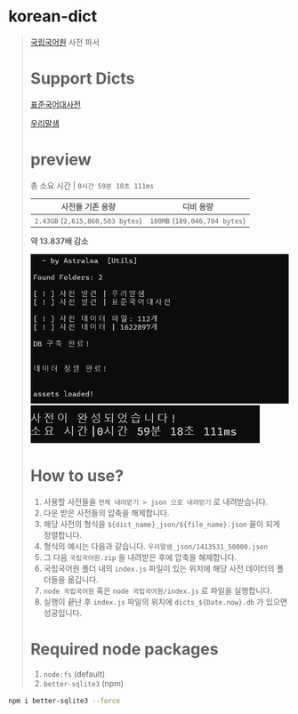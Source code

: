 # korean-dict
> [국립국어원](https://www.korean.go.kr/) 사전 파서
>
> # Support Dicts
> [표준국어대사전](https://stdict.korean.go.kr/)
>
> [우리말샘](https://opendict.korean.go.kr/)
>
> # preview
> 총 소요 시간 | `0시간 59분 18초 111ms`
>
> |사전들 기존 용량|디비 용량|
> |:-:|:-:|
> |`2.43GB` (`2,615,860,503 bytes`)|`180MB` (`189,046,784 bytes`)|
>
> __약 13.837배 감소__
> 
> ![assets](./assets.png)
> ![runtime](./runtime.png)
> 
> # How to use?
> 1. 사용할 사전들을 `전체 내려받기 > json 으로 내려받기` 로 내려받습니다.
> 2. 다운 받은 사전들의 압축을 해제합니다.
> 3. 해당 사전의 형식을 `${dict_name}_json/${file_name}.json` 꼴이 되게 정렬합니다.
> 4. 형식의 예시는 다음과 같습니다. `우리말샘_json/1413531_50000.json`
> 5. 그 다음 `국립국어원.zip` 을 내려받은 후에 압축을 해제합니다.
> 6. 국립국어원 폴더 내의 `index.js` 파일이 있는 위치에 해당 사전 데이터의 폴더들을 옮깁니다.
> 7. `node 국립국어원` 혹은 `node 국립국어원/index.js` 로 파일을 실행합니다.
> 8. 실행이 끝난 후 `index.js` 파일의 위치에 `dicts_${Date.now}.db` 가 있으면 성공입니다.
>
> # Required node packages
> 1. `node:fs` (default)
> 2. `better-sqlite3` (npm)
  ```bash
npm i better-sqlite3 --force
  ```
